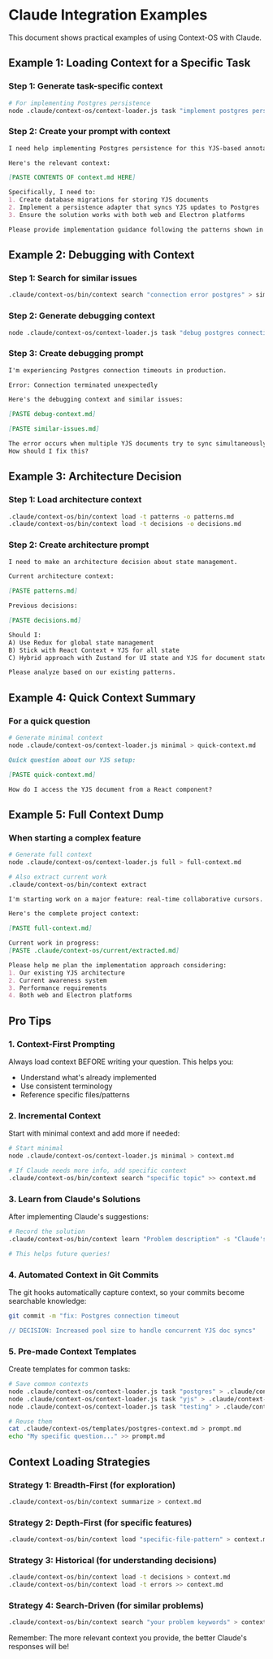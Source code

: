 # Claude Integration Examples

This document shows practical examples of using Context-OS with Claude.

## Example 1: Loading Context for a Specific Task

### Step 1: Generate task-specific context
```bash
# For implementing Postgres persistence
node .claude/context-os/context-loader.js task "implement postgres persistence" > context.md
```

### Step 2: Create your prompt with context
```markdown
I need help implementing Postgres persistence for this YJS-based annotation system.

Here's the relevant context:

[PASTE CONTENTS OF context.md HERE]

Specifically, I need to:
1. Create database migrations for storing YJS documents
2. Implement a persistence adapter that syncs YJS updates to Postgres
3. Ensure the solution works with both web and Electron platforms

Please provide implementation guidance following the patterns shown in the context.
```

## Example 2: Debugging with Context

### Step 1: Search for similar issues
```bash
.claude/context-os/bin/context search "connection error postgres" > similar-issues.md
```

### Step 2: Generate debugging context
```bash
node .claude/context-os/context-loader.js task "debug postgres connection" > debug-context.md
```

### Step 3: Create debugging prompt
```markdown
I'm experiencing Postgres connection timeouts in production.

Error: Connection terminated unexpectedly

Here's the debugging context and similar issues:

[PASTE debug-context.md]

[PASTE similar-issues.md]

The error occurs when multiple YJS documents try to sync simultaneously.
How should I fix this?
```

## Example 3: Architecture Decision

### Step 1: Load architecture context
```bash
.claude/context-os/bin/context load -t patterns -o patterns.md
.claude/context-os/bin/context load -t decisions -o decisions.md
```

### Step 2: Create architecture prompt
```markdown
I need to make an architecture decision about state management.

Current architecture context:

[PASTE patterns.md]

Previous decisions:

[PASTE decisions.md]

Should I:
A) Use Redux for global state management
B) Stick with React Context + YJS for all state
C) Hybrid approach with Zustand for UI state and YJS for document state

Please analyze based on our existing patterns.
```

## Example 4: Quick Context Summary

### For a quick question
```bash
# Generate minimal context
node .claude/context-os/context-loader.js minimal > quick-context.md
```

```markdown
Quick question about our YJS setup:

[PASTE quick-context.md]

How do I access the YJS document from a React component?
```

## Example 5: Full Context Dump

### When starting a complex feature
```bash
# Generate full context
node .claude/context-os/context-loader.js full > full-context.md

# Also extract current work
.claude/context-os/bin/context extract
```

```markdown
I'm starting work on a major feature: real-time collaborative cursors.

Here's the complete project context:

[PASTE full-context.md]

Current work in progress:
[PASTE .claude/context-os/current/extracted.md]

Please help me plan the implementation approach considering:
1. Our existing YJS architecture
2. Current awareness system
3. Performance requirements
4. Both web and Electron platforms
```

## Pro Tips

### 1. Context-First Prompting
Always load context BEFORE writing your question. This helps you:
- Understand what's already implemented
- Use consistent terminology
- Reference specific files/patterns

### 2. Incremental Context
Start with minimal context and add more if needed:
```bash
# Start minimal
node .claude/context-os/context-loader.js minimal > context.md

# If Claude needs more info, add specific context
.claude/context-os/bin/context search "specific topic" >> context.md
```

### 3. Learn from Claude's Solutions
After implementing Claude's suggestions:
```bash
# Record the solution
.claude/context-os/bin/context learn "Problem description" -s "Claude's solution"

# This helps future queries!
```

### 4. Automated Context in Git Commits
The git hooks automatically capture context, so your commits become searchable knowledge:
```bash
git commit -m "fix: Postgres connection timeout

// DECISION: Increased pool size to handle concurrent YJS doc syncs"
```

### 5. Pre-made Context Templates
Create templates for common tasks:
```bash
# Save common contexts
node .claude/context-os/context-loader.js task "postgres" > .claude/context-os/templates/postgres-context.md
node .claude/context-os/context-loader.js task "yjs" > .claude/context-os/templates/yjs-context.md
node .claude/context-os/context-loader.js task "testing" > .claude/context-os/templates/testing-context.md

# Reuse them
cat .claude/context-os/templates/postgres-context.md > prompt.md
echo "My specific question..." >> prompt.md
```

## Context Loading Strategies

### Strategy 1: Breadth-First (for exploration)
```bash
.claude/context-os/bin/context summarize > context.md
```

### Strategy 2: Depth-First (for specific features)
```bash
.claude/context-os/bin/context load "specific-file-pattern" > context.md
```

### Strategy 3: Historical (for understanding decisions)
```bash
.claude/context-os/bin/context load -t decisions > context.md
.claude/context-os/bin/context load -t errors >> context.md
```

### Strategy 4: Search-Driven (for similar problems)
```bash
.claude/context-os/bin/context search "your problem keywords" > context.md
```

Remember: The more relevant context you provide, the better Claude's responses will be!